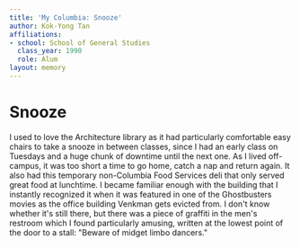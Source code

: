 ```yaml
---
title: 'My Columbia: Snooze'
author: Kok-Yong Tan
affiliations:
- school: School of General Studies
  class_year: 1990
  role: Alum
layout: memory
---
```


# Snooze

I used to love the Architecture library as it had particularly comfortable easy chairs to take a snooze in between classes, since I had an early class on Tuesdays and a huge chunk of downtime until the next one.  As I lived off-campus, it was too short a time to go home, catch a nap and return again.  It also had this temporary non-Columbia Food Services deli that only served great food at lunchtime. I became familiar enough with the building that I instantly recognized it when it was featured in one of the Ghostbusters movies as the office building Venkman gets evicted from. I don't know whether it's still there, but there was a piece of graffiti in the men's restroom which I found particularly amusing, written at the lowest point of the door to a stall:  "Beware of midget limbo dancers."

